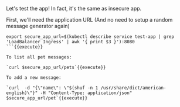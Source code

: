 

Let's test the app!   In fact, it's the same as insecure app.

First, we'll need the application URL 
(And no need to setup a random message generator again)

```
export secure_app_url=$(kubectl describe service test-app | grep 'LoadBalancer Ingress' | awk '{ print $3 }'):8080
```{{execute}}

To list all pet messages:

`curl $secure_app_url/pets`{{execute}}

To add a new message:

`curl  -d "{\"name\": \"$(shuf -n 1 /usr/share/dict/american-english)\"}" -H "Content-Type: application/json" $secure_app_url/pet`{{execute}}
